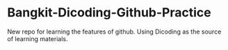 # Bangkit-Dicoding-Github-Practice
New repo for learning the features of github. Using Dicoding as the source of learning materials.
